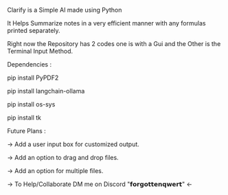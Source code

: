 Clarify is a Simple AI made using Python

It Helps Summarize notes in a very efficient manner with any formulas printed separately.

Right now the Repository has 2 codes one is with a Gui and the Other is the Terminal Input Method.

Dependencies :

pip install PyPDF2

pip install langchain-ollama

pip install os-sys

pip install tk

Future Plans :

→ Add a user input box for customized output.

→ Add an option to drag and drop files.

→ Add an option for multiple files.


→ To Help/Collaborate DM me on Discord "𝗳𝗼𝗿𝗴𝗼𝘁𝘁𝗲𝗻𝗾𝘄𝗲𝗿𝘁" ←

